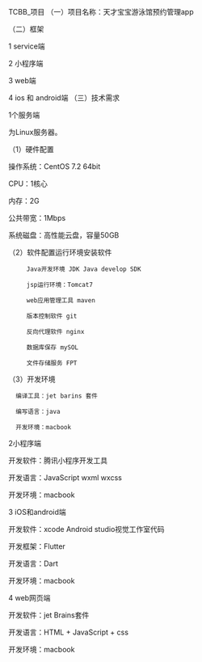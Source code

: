 TCBB_项目
（一）项目名称：天才宝宝游泳馆预约管理app

（二）框架

 1 service端

 2 小程序端

 3 web端

 4 ios 和 android端 
（三）技术需求

1个服务端

为Linux服务器。

（1）硬件配置

操作系统：CentOS 7.2 64bit

CPU：1核心

内存：2G

公共带宽：1Mbps

系统磁盘：高性能云盘，容量50GB

（2）软件配置运行环境安装软件

         Java开发环境 JDK Java develop SDK

         jsp运行环境：Tomcat7
         
         web应用管理工具 maven
         
         版本控制软件 git
         
         反向代理软件 nginx
         
         数据库保存 mySOL
         
         文件存储服务 FPT
         
 （3）开发环境
 
      编译工具：jet barins 套件
      
      编写语言：java
      
      开发环境：macbook
2小程序端

开发软件：腾讯小程序开发工具

开发语言：JavaScript wxml wxcss

开发环境：macbook

3 iOS和android端

开发软件：xcode Android studio视觉工作室代码

开发框架：Flutter

开发语言：Dart

开发环境：macbook

4 web网页端

开发软件：jet Brains套件

开发语言：HTML + JavaScript + css

开发环境：macbook